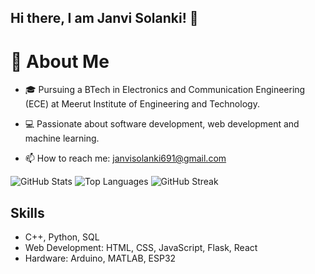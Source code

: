 ## Hi there, I am Janvi Solanki! 👋

# 🚀 About Me

- 🎓 Pursuing a BTech in Electronics and Communication Engineering (ECE) at Meerut Institute of Engineering and Technology.
- 💻 Passionate about software development, web development and machine learning.

- 📫 How to reach me: janvisolanki691@gmail.com


  


![GitHub Stats](https://github-readme-stats.vercel.app/api?username=solankijanvi&show_icons=true&theme=radical)
![Top Languages](https://github-readme-stats.vercel.app/api/top-langs/?username=solankijanvi&layout=compact&theme=radical)
![GitHub Streak](https://github-readme-streak-stats.herokuapp.com/?user=solankijanvi&theme=radical)

## Skills
- C++, Python, SQL
- Web Development: HTML, CSS, JavaScript, Flask, React
- Hardware: Arduino, MATLAB, ESP32
